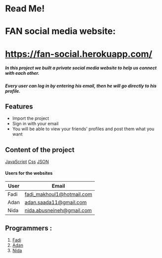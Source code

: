 # Read Me!
# FAN social media website: 
# https://fan-social.herokuapp.com/
##### In this project we built a private social media website to help us connect with each other.
##### Every user can log in by entering his email, then he will go directly to his profile. 


## Features

- Import the project
- Sign in with your email
- You will be able to view your friends' profiles and post them what you want

## Content of the project

[JavaScript](https://github.com/WebAhead10/FAN/blob/main/server.js)
[Css](https://github.com/WebAhead10/FAN/blob/main/public/main-style.css)
[JSON](https://github.com/WebAhead10/FAN/blob/main/package.json)

#### Users for the websites

| User | Email |
| ------ | ------ |
| Fadi | fadi_makhoul1@hotmail.com  |
| Adan | adan.saada11@gmail.com|
| Nida | nida.abusneineh@gmail.com |

## Programmers :
1. [Fadi ](https://github.com/Fadii9)
2. [Adan](https://github.com/Adan-Sa)
3. [Nida](https://github.com/Nida1987)

